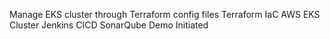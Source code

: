 Manage EKS cluster through Terraform config files
Terraform IaC
AWS EKS Cluster
Jenkins CICD
SonarQube
Demo Initiated

